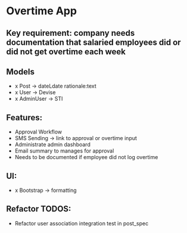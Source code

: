# Overtime App

## Key requirement: company needs documentation that salaried employees did or did not get overtime each week

## Models
- x Post -> dateLdate rationale:text
- x User -> Devise
- x AdminUser -> STI

## Features:
- Approval Workflow
- SMS Sending -> link to approval or overtime input
- Administrate admin dashboard
- Email summary to manages for approval
- Needs to be documented if employee did not log overtime

## UI:
- x Bootstrap -> formatting

## Refactor TODOS:
- Refactor user association integration test in post_spec